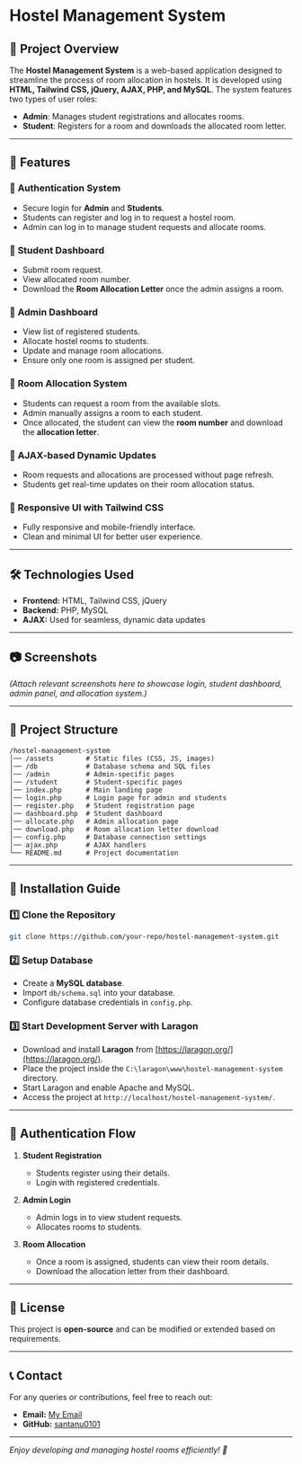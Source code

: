 # Hostel Management System

## 📌 Project Overview
The **Hostel Management System** is a web-based application designed to streamline the process of room allocation in hostels. It is developed using **HTML, Tailwind CSS, jQuery, AJAX, PHP, and MySQL**. The system features two types of user roles:
- **Admin**: Manages student registrations and allocates rooms.
- **Student**: Registers for a room and downloads the allocated room letter.

---

## 🚀 Features
### 🔹 **Authentication System**
- Secure login for **Admin** and **Students**.
- Students can register and log in to request a hostel room.
- Admin can log in to manage student requests and allocate rooms.

### 🔹 **Student Dashboard**
- Submit room request.
- View allocated room number.
- Download the **Room Allocation Letter** once the admin assigns a room.

### 🔹 **Admin Dashboard**
- View list of registered students.
- Allocate hostel rooms to students.
- Update and manage room allocations.
- Ensure only one room is assigned per student.

### 🔹 **Room Allocation System**
- Students can request a room from the available slots.
- Admin manually assigns a room to each student.
- Once allocated, the student can view the **room number** and download the **allocation letter**.

### 🔹 **AJAX-based Dynamic Updates**
- Room requests and allocations are processed without page refresh.
- Students get real-time updates on their room allocation status.

### 🔹 **Responsive UI with Tailwind CSS**
- Fully responsive and mobile-friendly interface.
- Clean and minimal UI for better user experience.

---

## 🛠️ Technologies Used
- **Frontend:** HTML, Tailwind CSS, jQuery
- **Backend:** PHP, MySQL
- **AJAX:** Used for seamless, dynamic data updates

---

## 📷 Screenshots
_(Attach relevant screenshots here to showcase login, student dashboard, admin panel, and allocation system.)_

---

## 📂 Project Structure
```
/hostel-management-system
│── /assets        # Static files (CSS, JS, images)
│── /db            # Database schema and SQL files
│── /admin         # Admin-specific pages
│── /student       # Student-specific pages
│── index.php      # Main landing page
│── login.php      # Login page for admin and students
│── register.php   # Student registration page
│── dashboard.php  # Student dashboard
│── allocate.php   # Admin allocation page
│── download.php   # Room allocation letter download
│── config.php     # Database connection settings
│── ajax.php       # AJAX handlers
└── README.md      # Project documentation
```

---

## 🔧 Installation Guide
### **1️⃣ Clone the Repository**
```sh
git clone https://github.com/your-repo/hostel-management-system.git
```

### **2️⃣ Setup Database**
- Create a **MySQL database**.
- Import `db/schema.sql` into your database.
- Configure database credentials in `config.php`.

### **3️⃣ Start Development Server with Laragon**
- Download and install **Laragon** from [https://laragon.org/](https://laragon.org/).
- Place the project inside the `C:\laragon\www\hostel-management-system` directory.
- Start Laragon and enable Apache and MySQL.
- Access the project at `http://localhost/hostel-management-system/`.

---

## 🔐 Authentication Flow
1. **Student Registration**
   - Students register using their details.
   - Login with registered credentials.
   
2. **Admin Login**
   - Admin logs in to view student requests.
   - Allocates rooms to students.
   
3. **Room Allocation**
   - Once a room is assigned, students can view their room details.
   - Download the allocation letter from their dashboard.

---

## 📜 License
This project is **open-source** and can be modified or extended based on requirements.

---

## 📞 Contact
For any queries or contributions, feel free to reach out:
- **Email:** [My Email](santanuraj75@mail.com)
- **GitHub:** [santanu0101](https://github.com/santanu0101)

---

_Enjoy developing and managing hostel rooms efficiently! 🚀_

